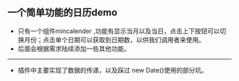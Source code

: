 ## 一个简单功能的日历demo  
* 只有一个组件mincalender ,功能有显示当月以及当日，点击上下按钮可以切换月份；点击单个日期可以获取到日期数，以供我们调用者来使用。  
* 后面会根据需求陆续添加一些其他功能。 
------  
* 插件中主要实现了数据的传递，以及踩过 new Date()使用的部分坑。
